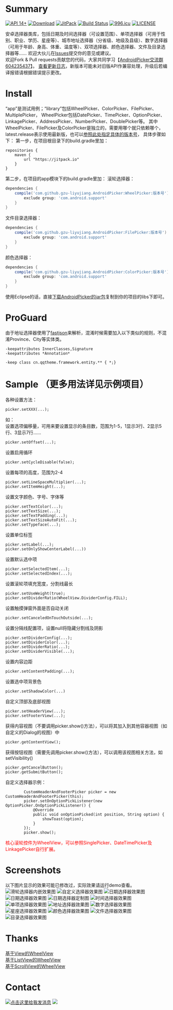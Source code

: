 ﻿# Summary
[![API 14+](https://img.shields.io/badge/API-14%2B-green.svg)](https://github.com/gzu-liyujiang/AndroidPicker)
[![Download](https://api.bintray.com/packages/gzu-liyujiang/maven/WheelPicker/images/download.svg)](http://jcenter.bintray.com/cn/qqtheme/framework/)
[![JitPack](https://jitpack.io/v/gzu-liyujiang/AndroidPicker.svg)](https://jitpack.io/#gzu-liyujiang/AndroidPicker)
[![Build Status](https://travis-ci.org/gzu-liyujiang/AndroidPicker.svg?branch=master)](https://travis-ci.org/gzu-liyujiang/AndroidPicker)
[![996.icu](https://img.shields.io/badge/link-996.icu-red.svg)](https://996.icu)
[![LICENSE](https://img.shields.io/badge/license-Anti%20996-blue.svg)](https://github.com/996icu/996.ICU/blob/master/LICENSE)

安卓选择器类库，包括日期及时间选择器（可设置范围）、单项选择器（可用于性别、职业、学历、星座等）、城市地址选择器（分省级、地级及县级）、数字选择器（可用于年龄、身高、体重、温度等）、双项选择器、颜色选择器、文件及目录选择器等……
欢迎大伙儿在[Issues](https://github.com/gzu-liyujiang/AndroidPicker/issues)提交你的意见或建议。    
欢迎Fork & Pull requests贡献您的代码，大家共同学习【[AndroidPicker交流群 604235437](https://jq.qq.com/?_wv=1027&k=42bKOeD)】。
[查看更新日志](https://github.com/gzu-liyujiang/AndroidPicker/blob/master/ChangeLog.md)，新版本可能未对旧版API作兼容处理，升级后若编译报错请根据错误提示更改。

# Install
“app”是测试用例；“library”包括WheelPicker、ColorPicker、FilePicker、MultiplePicker，
WheelPicker包括DatePicker、TimePicker、OptionPicker、LinkagePicker、AddressPicker、NumberPicker、DoublePicker等。
其中WheelPicker、FilePicker及ColorPicker是独立的，需要用哪个就只依赖哪个，latest.release表示使用最新版，也可以[参照此处指定具体的版本号](https://github.com/gzu-liyujiang/AndroidPicker/releases)，
具体步骤如下：
第一步，在项目根目录下的build.gradle里加：
```
repositories {
    maven {
        url "https://jitpack.io"
    }
}
```
第二步，在项目的app模块下的build.gradle里加：
滚轮选择器：
```groovy
dependencies {
    compile('com.github.gzu-liyujiang.AndroidPicker:WheelPicker:版本号') {
        exclude group: 'com.android.support'
    }
}
```
文件目录选择器：
```groovy
dependencies {
    compile('com.github.gzu-liyujiang.AndroidPicker:FilePicker:版本号') {
        exclude group: 'com.android.support'
    }
}
```
颜色选择器：
```groovy
dependencies {
    compile('com.github.gzu-liyujiang.AndroidPicker:ColorPicker:版本号') {
        exclude group: 'com.android.support'
    }
}
```
使用Eclipse的话，直接[下载AndroidPicker的jar包](/app/libs/)复制到你的项目的libs下即可。

# ProGuard
由于地址选择器使用了[fastjson](https://github.com/alibaba/fastjson)来解析，混淆时候需要加入以下类似的规则，不混淆Province、City等实体类。
```
-keepattributes InnerClasses,Signature
-keepattributes *Annotation*

-keep class cn.qqtheme.framework.entity.** { *;}
```

# Sample （更多用法详见示例项目）
各种设置方法：
```text
picker.setXXX(...);
```   
如：    
设置选项偏移量，可用来要设置显示的条目数，范围为1-5，1显示3行、2显示5行、3显示7行……
```text
picker.setOffset(...);
```   
设置启用循环
```text
picker.setCycleDisable(false);
```   
设置每项的高度，范围为2-4
```text
picker.setLineSpaceMultiplier(...);
picker.setItemHeight(...);
```   
设置文字颜色、字号、字体等
```text
picker.setTextColor(...);
picker.setTextSize(...);
picker.setTextPadding(...);
picker.setTextSizeAutoFit(...);
picker.setTypeface(...);
```   
设置单位标签
```text
picker.setLabel(...);
picker.setOnlyShowCenterLabel(...))
```   
设置默认选中项
```text
picker.setSelectedItem(...);
picker.setSelectedIndex(...);
```   
设置滚轮项填充宽度，分割线最长
```text
picker.setUseWeight(true);
picker.setDividerRatio(WheelView.DividerConfig.FILL);
```   
设置触摸弹窗外面是否自动关闭
```text
picker.setCanceledOnTouchOutside(...);
```   
设置分隔线配置项，设置null将隐藏分割线及阴影
```text
picker.setDividerConfig(...);
picker.setDividerColor(...);
picker.setDividerRatio(...);
picker.setDividerVisible(...);
```   
设置内容边距
```text
picker.setContentPadding(...);
```   
设置选中项背景色
```text
picker.setShadowColor(...)
```   
自定义顶部及底部视图
```text
picker.setHeaderView(...);
picker.setFooterView(...);
```   
获得内容视图（不要调用picker.show()方法），可以将其加入到其他容器视图（如自定义的Dialog的视图）中
```text
picker.getContentView();
```   
获得按钮视图（需要先调用picker.show()方法），可以调用该视图相关方法，如setVisibility()
```text
picker.getCancelButton();
picker.getSubmitButton();
```   
自定义选择器示例：
```text
        CustomHeaderAndFooterPicker picker = new CustomHeaderAndFooterPicker(this);
        picker.setOnOptionPickListener(new OptionPicker.OnOptionPickListener() {
            @Override
            public void onOptionPicked(int position, String option) {
                showToast(option);
            }
        });
        picker.show();
```
<font color="#FF0000">核心滚轮控件为WheelView，可以参照SinglePicker、DateTimePicker及LinkagePicker自行扩展。</font>

# Screenshots
以下图片显示的效果可能已修改过，实际效果请运行demo查看。   
![滑轮选择器内嵌效果图](/screenshots/nestwheelview.jpg)
![自定义选择器效果图](/screenshots/custom.gif)
![日期选择器效果图](/screenshots/date.gif)
![日期选择器效果图](/screenshots/monthday.jpg)
![日期选择器定制图](/screenshots/datetime_custom.png)
![时间选择器效果图](/screenshots/time.gif)
![单项选择器效果图](/screenshots/option.gif)
![地址选择器效果图](/screenshots/address.gif)
![数字选择器效果图](/screenshots/number.gif)
![星座选择器效果图](/screenshots/constellation.jpg)
![颜色选择器效果图](/screenshots/color.gif)
![文件选择器效果图](/screenshots/file.gif)
![目录选择器效果图](/screenshots/dir.png)

# Thanks
[基于View的WheelView](https://github.com/weidongjian/androidWheelView)<br />
[基于ListView的WheelView](https://github.com/venshine/WheelView)<br />
[基于ScrollView的WheelView](https://github.com/wangjiegulu/WheelView)<br />


# Contact
<a target="_blank" href="http://wpa.qq.com/msgrd?v=3&uin=1032694760&site=穿青人&menu=yes"><img border="0" src="http://wpa.qq.com/pa?p=2:1032694760:51" alt="点击这里给我发消息" title="点击这里给我发消息"/></a>
<a target="_blank" href="http://mail.qq.com/cgi-bin/qm_share?t=qm_mailme&email=q8fC0t7BwsrFzIXfwOva2oXIxMY" style="text-decoration:none;"><img src="http://rescdn.qqmail.com/zh_CN/htmledition/images/function/qm_open/ico_mailme_02.png"/></a>
